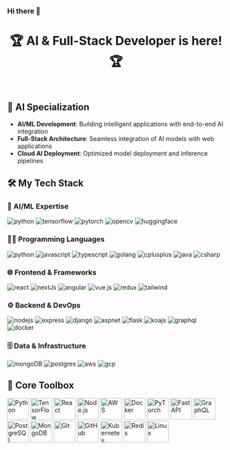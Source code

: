 ### Hi there 👋
# <div align="center">🏆 AI & Full-Stack Developer is here! 🏆</div>

<br>

## 🧠 AI Specialization
- **AI/ML Development**: Building intelligent applications with end-to-end AI integration
- **Full-Stack Architecture**: Seamless integration of AI models with web applications
- **Cloud AI Deployment**: Optimized model deployment and inference pipelines

## 🛠️ My Tech Stack

### 🤖 AI/ML Expertise
<p>
    <img alt="python" src="https://img.shields.io/badge/Python-3776AB?style=for-the-badge&logo=python&logoColor=white">
    <img alt="tensorflow" src="https://img.shields.io/badge/TensorFlow-FF6F00?style=for-the-badge&logo=tensorflow&logoColor=white">
    <img alt="pytorch" src="https://img.shields.io/badge/PyTorch-EE4C2C?style=for-the-badge&logo=pytorch&logoColor=white">
    <img alt="opencv" src="https://img.shields.io/badge/OpenCV-5C3EE8?style=for-the-badge&logo=opencv&logoColor=white">
    <img alt="huggingface" src="https://img.shields.io/badge/Hugging%20Face-FFD21E?style=for-the-badge&logo=huggingface&logoColor=black">
</p>

### 👨‍💻 Programming Languages
<p>
    <img alt="python" src="https://img.shields.io/badge/Python-3776AB?style=for-the-badge&logo=python&logoColor=white">
    <img alt="javascript" src="https://img.shields.io/badge/JavaScript-323330?style=for-the-badge&logo=javascript&logoColor=F7DF1E">
    <img alt="typescript" src="https://img.shields.io/badge/TypeScript-007ACC?style=for-the-badge&logo=typescript&logoColor=white">
    <img alt="golang" src="https://img.shields.io/badge/Go-00ADD8?style=for-the-badge&logo=go&logoColor=white">
    <img alt="cplusplus" src="https://img.shields.io/badge/C%2B%2B-00599C?style=for-the-badge&logo=c%2B%2B&logoColor=white">
    <img alt="java" src="https://img.shields.io/badge/Java-ED8B00?style=for-the-badge&logo=openjdk&logoColor=white">
    <img alt="csharp" src="https://img.shields.io/badge/C%23-239120?style=for-the-badge&logo=c-sharp&logoColor=white">
</p>

### 🌐 Frontend & Frameworks
<p>
    <img alt="react" src="https://img.shields.io/badge/React-20232A?style=for-the-badge&logo=react&logoColor=61DAFB">
    <img alt="nextJs" src="https://img.shields.io/badge/next.js-000000?style=for-the-badge&logo=nextdotjs&logoColor=white">
    <img alt="angular" src="https://img.shields.io/badge/Angular-DD0031?style=for-the-badge&logo=angular&logoColor=white">
    <img alt="vue.js" src="https://img.shields.io/badge/Vue.js-35495E?style=for-the-badge&logo=vuedotjs&logoColor=4FC08D">
    <img alt="redux" src="https://img.shields.io/badge/Redux-593D88?style=for-the-badge&logo=redux&logoColor=white">
    <img alt="tailwind" src="https://img.shields.io/badge/Tailwind_CSS-38B2AC?style=for-the-badge&logo=tailwind-css&logoColor=white">
</p>

### ⚙️ Backend & DevOps
<p>
    <img alt="nodejs" src="https://img.shields.io/badge/Node.js-339933?style=for-the-badge&logo=nodedotjs&logoColor=white">
    <img alt="express" src="https://img.shields.io/badge/Express.js-000000?style=for-the-badge&logo=express&logoColor=white">
    <img alt="django" src="https://img.shields.io/badge/Django-092E20?style=for-the-badge&logo=django&logoColor=white">
    <img alt="aspnet" src="https://img.shields.io/badge/.NET-512BD4?style=for-the-badge&logo=dotnet&logoColor=white">
    <img alt="flask" src="https://img.shields.io/badge/Flask-000000?style=for-the-badge&logo=flask&logoColor=white">
    <img alt="koajs" src="https://img.shields.io/badge/Koa.js-33333D?style=for-the-badge&logo=koa&logoColor=white">
    <img alt="graphql" src="https://img.shields.io/badge/GraphQl-E10098?style=for-the-badge&logo=graphql&logoColor=white">
    <img alt="docker" src="https://img.shields.io/badge/Docker-2496ED?style=for-the-badge&logo=docker&logoColor=white">
</p>

### 🗄️ Data & Infrastructure
<p>
    <img alt="mongoDB" src="https://img.shields.io/badge/MongoDB-4EA94B?style=for-the-badge&logo=mongodb&logoColor=white">
    <img alt="postgres" src="https://img.shields.io/badge/PostgreSQL-316192?style=for-the-badge&logo=postgresql&logoColor=white">
    <img alt="aws" src="https://img.shields.io/badge/AWS-232F3E?style=for-the-badge&logo=amazon-aws&logoColor=white">
    <img alt="gcp" src="https://img.shields.io/badge/Google_Cloud-4285F4?style=for-the-badge&logo=google-cloud&logoColor=white">
</p>

## 🧰 Core Toolbox
<p> 
    <img src="https://cdn.worldvectorlogo.com/logos/python-5.svg" alt="Python" width="50" height="50"/> 
    <img src="https://cdn.worldvectorlogo.com/logos/tensorflow-2.svg" alt="TensorFlow" width="50" height="50"/> 
    <img src="https://cdn.worldvectorlogo.com/logos/react-2.svg" alt="React" width="50" height="50"/> 
    <img src="https://cdn.worldvectorlogo.com/logos/nodejs-icon.svg" alt="Node.js" width="50" height="50"/> 
    <img src="https://cdn.worldvectorlogo.com/logos/aws-2.svg" alt="AWS" width="50" height="50"/> 
    <img src="https://cdn.worldvectorlogo.com/logos/docker.svg" alt="Docker" width="50" height="50"/> 
    <img src="https://cdn.worldvectorlogo.com/logos/pytorch.svg" alt="PyTorch" width="50" height="50"/> 
    <img src="https://cdn.worldvectorlogo.com/logos/fastapi.svg" alt="FastAPI" width="50" height="50"/> 
    <img src="https://cdn.worldvectorlogo.com/logos/graphql.svg" alt="GraphQL" width="50" height="50"/> 
    <img src="https://cdn.worldvectorlogo.com/logos/postgresql.svg" alt="PostgreSQL" width="50" height="50"/> 
    <img src="https://cdn.worldvectorlogo.com/logos/mongodb-icon-1.svg" alt="MongoDB" width="50" height="50"/> 
    <img src="https://cdn.worldvectorlogo.com/logos/git-icon.svg" alt="Git" width="50" height="50"/> 
    <img src="https://cdn.worldvectorlogo.com/logos/github-icon-1.svg" alt="GitHub" width="50" height="50"/> 
    <img src="https://cdn.worldvectorlogo.com/logos/kubernetes.svg" alt="Kubernetes" width="50" height="50"/> 
    <img src="https://cdn.worldvectorlogo.com/logos/redis.svg" alt="Redis" width="50" height="50"/> 
    <img src="https://cdn.worldvectorlogo.com/logos/linux-tux.svg" alt="Linux" width="50" height="50"/> 
</p>
